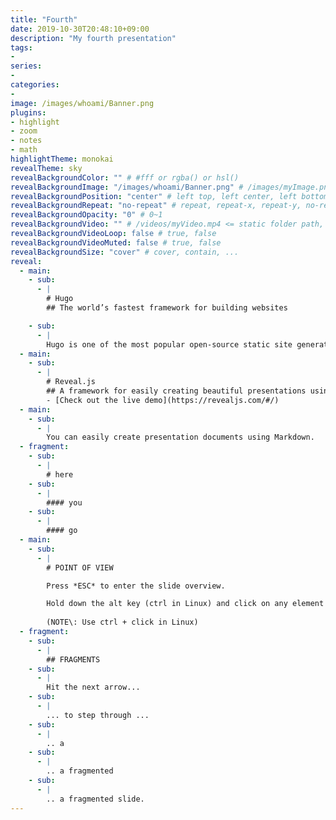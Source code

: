 ```yaml
---
title: "Fourth"
date: 2019-10-30T20:48:10+09:00
description: "My fourth presentation"
tags:
-
series:
-
categories:
-
image: /images/whoami/Banner.png
plugins:
- highlight
- zoom
- notes
- math
highlightTheme: monokai
revealTheme: sky
revealBackgroundColor: "" # #fff or rgba() or hsl()
revealBackgroundImage: "/images/whoami/Banner.png" # /images/myImage.png   <= static folder path
revealBackgroundPosition: "center" # left top, left center, left bottom, right top, right center ...
revealBackgroundRepeat: "no-repeat" # repeat, repeat-x, repeat-y, no-repeat, inherit
revealBackgroundOpacity: "0" # 0~1
revealBackgroundVideo: "" # /videos/myVideo.mp4 <= static folder path, A single video source, or a comma separated list of video sources.
revealBackgroundVideoLoop: false # true, false
revealBackgroundVideoMuted: false # true, false
revealBackgroundSize: "cover" # cover, contain, ...
reveal: 
  - main:    
    - sub: 
      - | 
        # Hugo
        ## The world’s fastest framework for building websites

    - sub: 
      - | 
        Hugo is one of the most popular open-source static site generators. With its amazing speed and flexibility, Hugo makes building websites fun again.
  - main:
    - sub: 
      - |
        # Reveal.js
        ## A framework for easily creating beautiful presentations using HTML.
        - [Check out the live demo](https://revealjs.com/#/)
  - main:
    - sub: 
      - |
        You can easily create presentation documents using Markdown.
  - fragment:
    - sub:
      - |
        # here
    - sub:
      - |
        #### you
    - sub:
      - |
        #### go
  - main:
    - sub: 
      - |
        # POINT OF VIEW

        Press *ESC* to enter the slide overview.

        Hold down the alt key (ctrl in Linux) and click on any element to zoom towards it using zoom.js. click again to zoom back out. 
        
        (NOTE\: Use ctrl + click in Linux)
  - fragment: 
    - sub:
      - |
        ## FRAGMENTS
    - sub:
      - |
        Hit the next arrow...
    - sub:
      - |
        ... to step through ...
    - sub:
      - |
        .. a
    - sub:
      - |
        .. a fragmented
    - sub:
      - |
        .. a fragmented slide.
---
```

